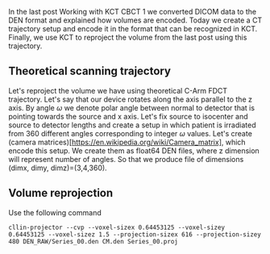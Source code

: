 <!--
.. title: Working with KCT CBCT 4 First cone beam CT projection
.. slug: working-with-kct-cbct-4-first-cone-beam-ct-projection
.. date: 2021-09-19 14:28:24 UTC+02:00
.. tags: using_kct_blog
.. category: 
.. link: 
.. description: 
.. type: text
.. has_math: true
-->

In the last post Working with KCT CBCT 1 we converted DICOM data to the DEN format and explained how volumes are encoded. Today we create a CT trajectory setup and encode it in the format that can be recognized in KCT. Finally, we use KCT to reproject the volume from the last post using this trajectory.

## Theoretical scanning trajectory

Let's reproject the volume we have using theoretical C-Arm FDCT trajectory. Let's say that our device rotates along the axis parallel to the z axis. By angle $\omega$ we denote polar angle between normal to detector that is pointing towards the source and x axis. Let's fix source to isocenter and source to detector lengths and create a setup in which patient is irradiated from 360 different angles corresponding to integer $\omega$ values. Let's create (camera matrices)[https://en.wikipedia.org/wiki/Camera_matrix], which encode this setup. We create them as float64 DEN files, where z dimension will represent number of angles. So that we produce file of dimensions (dimx, dimy, dimz)=(3,4,360).

## Volume reprojection

Use the following command
```
cllin-projector --cvp --voxel-sizex 0.64453125 --voxel-sizey 0.64453125 --voxel-sizez 1.5 --projection-sizex 616 --projection-sizey 480 DEN_RAW/Series_00.den CM.den Series_00.proj
```
